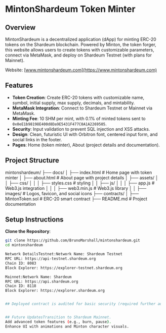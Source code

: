 # MintonShardeum Token Minter

## Overview
MintonShardeum is a decentralized application (dApp) for minting ERC-20 tokens on the Shardeum blockchain. Powered by Minton, the token forger, this website allows users to create tokens with customizable parameters, connect via MetaMask, and deploy on Shardeum Testnet (with plans for Mainnet).

Website: [www.mintonshardeum.com](https://www.mintonshardeum.com)

## Features
- **Token Creation**: Create ERC-20 tokens with customizable name, symbol, initial supply, max supply, decimals, and mintability.
- **MetaMask Integration**: Connect to Shardeum Testnet or Mainnet via MetaMask.
- **Minting Fee**: 10 SHM per mint, with 0.1% of minted tokens sent to `0x0eE1b98198E400d8Da9E5431F477C0A1A2269505`.
- **Security**: Input validation to prevent SQL injection and XSS attacks.
- **Design**: Clean, futuristic UI with Orbitron font, centered input form, and social links in the footer.
- **Pages**: Home (token minter), About (project details and documentation).

## Project Structure

mintonshardeum/
├── docs/
│   ├── index.html           # Home page with token minter
│   ├── about.html           # About page with project details
│   ├── assets/
│   │   ├── css/
│   │   │   ├── styles.css   # styling
│   │   ├── js/
│   │   │   ├── app.js       # Web3.js integration
│   │   │   ├── web3.min.js  # Web3.js library
│   │   ├── images/          # Logos, favicon, and social icons
├── contracts/
│   ├── MintonToken.sol      # ERC-20 smart contract
├── README.md                # Project documentation



## Setup Instructions
 **Clone the Repository**:
   ```bash
   git clone https://github.com/BrunoMarshall/mintonshardeum.git
   cd mintonshardeum

Network DetailsTestnet:Network Name: Shardeum Testnet
RPC URL: https://api-testnet.shardeum.org
Chain ID: 8083
Block Explorer: https://explorer-testnet.shardeum.org

Mainnet:Network Name: Shardeum
RPC URL: https://api.shardeum.org
Chain ID: 8118
Block Explorer: https://explorer.shardeum.org


## Deployed contract is audited for basic security (required further audits for Mainnet!!).


## Future UpdatesTransition to Shardeum Mainnet.
Add advanced token features (e.g., burn, pause).
Enhance UI with animations and Minton character visuals.


